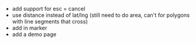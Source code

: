  - add support for esc = cancel
 - use distance instead of lat/lng (still need to do area, can't for polygons with line segments that cross)
 - add in marker
 - add a demo page